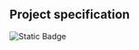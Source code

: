 **Project specification**
-------------------------

![Static Badge](https://img.shields.io/badge/:badgeContent)


